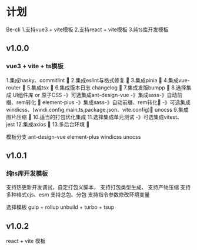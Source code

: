 # 计划
Be-cli
1.支持vue3 + vite模板
2.支持react + vite模板
3.纯ts库开发模板

## v1.0.0
### vue3 + vite + ts模板
1.集成hasky、commitlint 🐶
2.集成eslint与格式修复 🐶
3.集成pinia 🐶
4.集成vue-router 🐶
5.集成tsx 🐶
6.集成版本日志 changelog 🐶
7.集成发版bumpp 🐶
8.选择集成 UI组件库 or 原子CSS
-》可选集成ant-design-vue -》集成sass-》自动前缀、rem转化 🐶
element-plus -》集成sass-》自动前缀、rem转化🐶
-》可选集成windicss、(windi.config,main.ts,package.json、vite.config)🐶
unocss
9.集成图片压缩 🐶
10.适当的打包优化集成
11.选择集成单元测试
-》可选集成vitest、
jest
12.集成axios 🐶
13.多后台环境 🐶

模板分支 
ant-design-vue
element-plus
windicss
unocss


## v1.0.1
### 纯ts库开发模板
支持热更新开发调试，自定打包义脚本，
支持打包类型生成、
支持产物压缩
支持多种格式cjs、esm
支持总包、分包
支持指令参数修改环境变量

选择模板
gulp + rollup
unbuild + turbo + tsup


## v1.0.2
react + vite 模板
